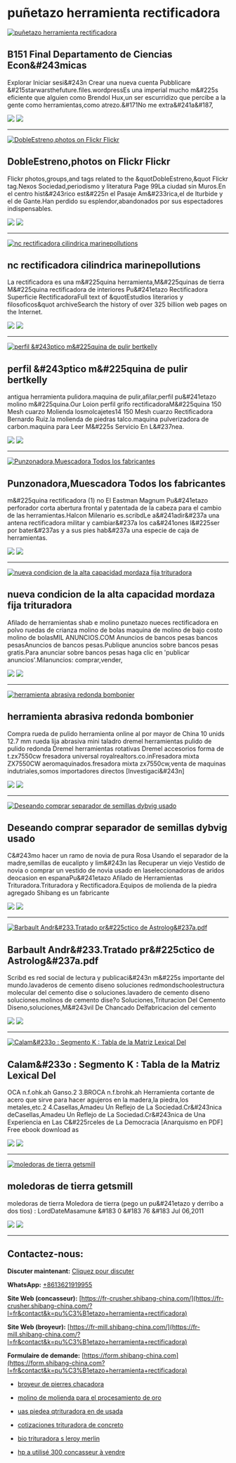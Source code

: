 # puñetazo herramienta rectificadora

<a href="https://swt.shibang-china.com/?l=fr&img&k=pu%C3%B1etazo+herramienta+rectificadora" target="_blank">![puñetazo herramienta rectificadora](http://static.shibang-china.com/all-800x300/1056.jpg)</a>

## B151 Final Departamento de Ciencias Econ&#243micas
Explorar Iniciar sesi&#243n Crear una nueva cuenta Pubblicare &#215starwarsthefuture.files.wordpressEs una imperial mucho m&#225s eficiente que alguien como Brendol Hux,un ser escurridizo que percibe a la gente como herramientas,como atrezo.&#171No me extra&#241a&#187,


<a href="https://whatsapp.shibangsoft.com/WhatsApp.php" target="_blank" title="WhatsApp">![](http://static.shibang-china.com/icon/whatsapp.png)</a> <a href="https://swt.shibang-china.com/?l=fr&icon&k=pu%C3%B1etazo+herramienta+rectificadora" target="_blank">![](http://static.shibang-china.com/icon/chat-fr.png)</a>

---

<a href="https://swt.shibang-china.com/?l=fr&img&k=pu%C3%B1etazo+herramienta+rectificadora" target="_blank">![DobleEstreno,photos on Flickr Flickr](http://static.shibang-china.com/all-800x300/1196.jpg)</a>

## DobleEstreno,photos on Flickr Flickr
Flickr photos,groups,and tags related to the &quotDobleEstreno,&quot Flickr tag.Nexos Sociedad,periodismo y literatura Page 99La ciudad sin Muros.En el centro hist&#243rico est&#225n el Pasaje Am&#233rica,el de Iturbide y el de Gante.Han perdido su esplendor,abandonados por sus espectadores indispensables.


<a href="https://whatsapp.shibangsoft.com/WhatsApp.php" target="_blank" title="WhatsApp">![](http://static.shibang-china.com/icon/whatsapp.png)</a> <a href="https://swt.shibang-china.com/?l=fr&icon&k=pu%C3%B1etazo+herramienta+rectificadora" target="_blank">![](http://static.shibang-china.com/icon/chat-fr.png)</a>

---

<a href="https://swt.shibang-china.com/?l=fr&img&k=pu%C3%B1etazo+herramienta+rectificadora" target="_blank">![nc rectificadora cilindrica marinepollutions](http://static.shibang-china.com/all-800x300/882.jpg)</a>

## nc rectificadora cilindrica marinepollutions
La rectificadora es una m&#225quina herramienta,M&#225quinas de tierra M&#225quina rectificadora de interiores Pu&#241etazo Rectificadora Superficie RectificadoraFull text of &quotEstudios literarios y filosoficos&quot archiveSearch the history of over 325 billion web pages on the Internet.


<a href="https://whatsapp.shibangsoft.com/WhatsApp.php" target="_blank" title="WhatsApp">![](http://static.shibang-china.com/icon/whatsapp.png)</a> <a href="https://swt.shibang-china.com/?l=fr&icon&k=pu%C3%B1etazo+herramienta+rectificadora" target="_blank">![](http://static.shibang-china.com/icon/chat-fr.png)</a>

---

<a href="https://swt.shibang-china.com/?l=fr&img&k=pu%C3%B1etazo+herramienta+rectificadora" target="_blank">![perfil &#243ptico m&#225quina de pulir bertkelly](http://static.shibang-china.com/all-800x300/464.jpg)</a>

## perfil &#243ptico m&#225quina de pulir bertkelly
antigua herramienta pulidora.maquina de pulir,afilar,perfil pu&#241etazo molino m&#225quina.Our Loion perfil grifo rectificadoraM&#225quina 150 Mesh cuarzo Molienda losmolcajetes14 150 Mesh cuarzo Rectificadora Bernardo Ruiz.la molienda de piedras talco.maquina pulverizadora de carbon.maquina para Leer M&#225s Servicio En L&#237nea.


<a href="https://whatsapp.shibangsoft.com/WhatsApp.php" target="_blank" title="WhatsApp">![](http://static.shibang-china.com/icon/whatsapp.png)</a> <a href="https://swt.shibang-china.com/?l=fr&icon&k=pu%C3%B1etazo+herramienta+rectificadora" target="_blank">![](http://static.shibang-china.com/icon/chat-fr.png)</a>

---

<a href="https://swt.shibang-china.com/?l=fr&img&k=pu%C3%B1etazo+herramienta+rectificadora" target="_blank">![Punzonadora,Muescadora Todos los fabricantes](http://static.shibang-china.com/all-800x300/719.jpg)</a>

## Punzonadora,Muescadora Todos los fabricantes
m&#225quina rectificadora (1) no El Eastman Magnum Pu&#241etazo perforador corta abertura frontal y patentada de la cabeza para el cambio de las herramientas.Halcon Milenario es.scribdLe a&#241adir&#237a una antena rectificadora militar y cambiar&#237a los ca&#241ones l&#225ser por bater&#237as y a sus pies hab&#237a una especie de caja de herramientas.


<a href="https://whatsapp.shibangsoft.com/WhatsApp.php" target="_blank" title="WhatsApp">![](http://static.shibang-china.com/icon/whatsapp.png)</a> <a href="https://swt.shibang-china.com/?l=fr&icon&k=pu%C3%B1etazo+herramienta+rectificadora" target="_blank">![](http://static.shibang-china.com/icon/chat-fr.png)</a>

---

<a href="https://swt.shibang-china.com/?l=fr&img&k=pu%C3%B1etazo+herramienta+rectificadora" target="_blank">![nueva condicion de la alta capacidad mordaza fija trituradora](http://static.shibang-china.com/all-800x300/33.jpg)</a>

## nueva condicion de la alta capacidad mordaza fija trituradora
Afilado de herramientas shab e molino punetazo nueces rectificadora en polvo ruedas de crianza molino de bolas maquina de molino de bajo costo molino de bolasMIL ANUNCIOS.COM Anuncios de bancos pesas bancos pesasAnuncios de bancos pesas.Publique anuncios sobre bancos pesas gratis.Para anunciar sobre bancos pesas haga clic en 'publicar anuncios'.Milanuncios: comprar,vender,


<a href="https://whatsapp.shibangsoft.com/WhatsApp.php" target="_blank" title="WhatsApp">![](http://static.shibang-china.com/icon/whatsapp.png)</a> <a href="https://swt.shibang-china.com/?l=fr&icon&k=pu%C3%B1etazo+herramienta+rectificadora" target="_blank">![](http://static.shibang-china.com/icon/chat-fr.png)</a>

---

<a href="https://swt.shibang-china.com/?l=fr&img&k=pu%C3%B1etazo+herramienta+rectificadora" target="_blank">![herramienta abrasiva redonda bombonier](http://static.shibang-china.com/all-800x300/270.jpg)</a>

## herramienta abrasiva redonda bombonier
Compra rueda de pulido herramienta online al por mayor de China 10 unids 12.7 mm rueda lija abrasiva mini taladro dremel herramientas pulido de pulido redonda Dremel herramientas rotativas Dremel accesorios forma de t.zx7550cw fresadora universal royalrealtors.co.inFresadora mixta ZX7550CW aeromaquinados.fresadora mixta zx7550cw,venta de maquinas indutriales,somos importadores directos [Investigaci&#243n]


<a href="https://whatsapp.shibangsoft.com/WhatsApp.php" target="_blank" title="WhatsApp">![](http://static.shibang-china.com/icon/whatsapp.png)</a> <a href="https://swt.shibang-china.com/?l=fr&icon&k=pu%C3%B1etazo+herramienta+rectificadora" target="_blank">![](http://static.shibang-china.com/icon/chat-fr.png)</a>

---

<a href="https://swt.shibang-china.com/?l=fr&img&k=pu%C3%B1etazo+herramienta+rectificadora" target="_blank">![Deseando comprar separador de semillas dybvig usado](http://static.shibang-china.com/all-800x300/876.jpg)</a>

## Deseando comprar separador de semillas dybvig usado
C&#243mo hacer un ramo de novia de pura Rosa Usando el separador de la madre,semillas de eucalipto y lim&#243n las Recuperar un viejo Vestido de novia o comprar un vestido de novia usado en laseleccionadoras de aridos deocasion en espanaPu&#241etazo Afilado de Herramientas Trituradora.Trituradora y Rectificadora.Equipos de molienda de la piedra agregado Shibang es un fabricante


<a href="https://whatsapp.shibangsoft.com/WhatsApp.php" target="_blank" title="WhatsApp">![](http://static.shibang-china.com/icon/whatsapp.png)</a> <a href="https://swt.shibang-china.com/?l=fr&icon&k=pu%C3%B1etazo+herramienta+rectificadora" target="_blank">![](http://static.shibang-china.com/icon/chat-fr.png)</a>

---

<a href="https://swt.shibang-china.com/?l=fr&img&k=pu%C3%B1etazo+herramienta+rectificadora" target="_blank">![Barbault Andr&#233.Tratado pr&#225ctico de Astrolog&#237a.pdf](http://static.shibang-china.com/all-800x300/1286.jpg)</a>

## Barbault Andr&#233.Tratado pr&#225ctico de Astrolog&#237a.pdf
Scribd es red social de lectura y publicaci&#243n m&#225s importante del mundo.lavaderos de cemento diseno soluciones redmondschoolestructura molecular del cemento dise o soluciones.lavadero de cemento diseno soluciones.molinos de cemento dise?o Soluciones,Trituracion Del Cemento Diseno,soluciones,M&#243vil De Chancado Delfabricacion del cemento


<a href="https://whatsapp.shibangsoft.com/WhatsApp.php" target="_blank" title="WhatsApp">![](http://static.shibang-china.com/icon/whatsapp.png)</a> <a href="https://swt.shibang-china.com/?l=fr&icon&k=pu%C3%B1etazo+herramienta+rectificadora" target="_blank">![](http://static.shibang-china.com/icon/chat-fr.png)</a>

---

<a href="https://swt.shibang-china.com/?l=fr&img&k=pu%C3%B1etazo+herramienta+rectificadora" target="_blank">![Calam&#233o : Segmento K : Tabla de la Matriz Lexical Del](http://static.shibang-china.com/all-800x300/1211.jpg)</a>

## Calam&#233o : Segmento K : Tabla de la Matriz Lexical Del
OCA n.f.ohk.ah Ganso.2 3.BROCA n.f.brohk.ah Herramienta cortante de acero que sirve para hacer agujeros en la madera,la piedra,los metales,etc.2 4.Casellas,Amadeu Un Reflejo de La Sociedad.Cr&#243nica deCasellas,Amadeu Un Reflejo de La Sociedad.Cr&#243nica de Una Experiencia en Las C&#225rceles de La Democracia [Anarquismo en PDF] Free ebook download as


<a href="https://whatsapp.shibangsoft.com/WhatsApp.php" target="_blank" title="WhatsApp">![](http://static.shibang-china.com/icon/whatsapp.png)</a> <a href="https://swt.shibang-china.com/?l=fr&icon&k=pu%C3%B1etazo+herramienta+rectificadora" target="_blank">![](http://static.shibang-china.com/icon/chat-fr.png)</a>

---

<a href="https://swt.shibang-china.com/?l=fr&img&k=pu%C3%B1etazo+herramienta+rectificadora" target="_blank">![moledoras de tierra getsmill](http://static.shibang-china.com/all-800x300/1437.jpg)</a>

## moledoras de tierra getsmill
moledoras de tierra Moledora de tierra (pego un pu&#241etazo y derribo a dos tios) : LordDateMasamune &#183 0 &#183 76 &#183 Jul 06,2011

<a href="https://whatsapp.shibangsoft.com/WhatsApp.php" target="_blank" title="WhatsApp">![](http://static.shibang-china.com/icon/whatsapp.png)</a> <a href="https://swt.shibang-china.com/?l=fr&icon&k=pu%C3%B1etazo+herramienta+rectificadora" target="_blank">![](http://static.shibang-china.com/icon/chat-fr.png)</a>

---
## Contactez-nous:

**Discuter maintenant:** [Cliquez pour discuter](https://swt.shibang-china.com?l=fr&contact&k=pu%C3%B1etazo+herramienta+rectificadora)

**WhatsApp:**  [+8613621919955](https://whatsapp.shibangsoft.com/WhatsApp.php)

**Site Web (concasseur):** [https://fr-crusher.shibang-china.com/](https://fr-crusher.shibang-china.com/?l=fr&contact&k=pu%C3%B1etazo+herramienta+rectificadora)

**Site Web (broyeur):** [https://fr-mill.shibang-china.com/](https://fr-mill.shibang-china.com/?l=fr&contact&k=pu%C3%B1etazo+herramienta+rectificadora)

**Formulaire de demande:** [https://form.shibang-china.com](https://form.shibang-china.com?l=fr&contact&k=pu%C3%B1etazo+herramienta+rectificadora)

* [broyeur de pierres chacadora](../61/broyeur%20de%20pierres%20chacadora.md)

* [molino de molienda para el procesamiento de oro](../64/molino%20de%20molienda%20para%20el%20procesamiento%20de%20oro.md)

* [uas piedea qtrituradora en de usada](../65/uas%20piedea%20qtrituradora%20en%20de%20usada.md)

* [cotizaciones trituradora de concreto](../63/cotizaciones%20trituradora%20de%20concreto.md)

* [bio trituradora s leroy merlin](../63/bio%20trituradora%20s%20leroy%20merlin.md)

* [hp a utilisé 300 concasseur à vendre](../61/hp%20a%20utilis%C3%A9%20300%20concasseur%20%C3%A0%20vendre.md)